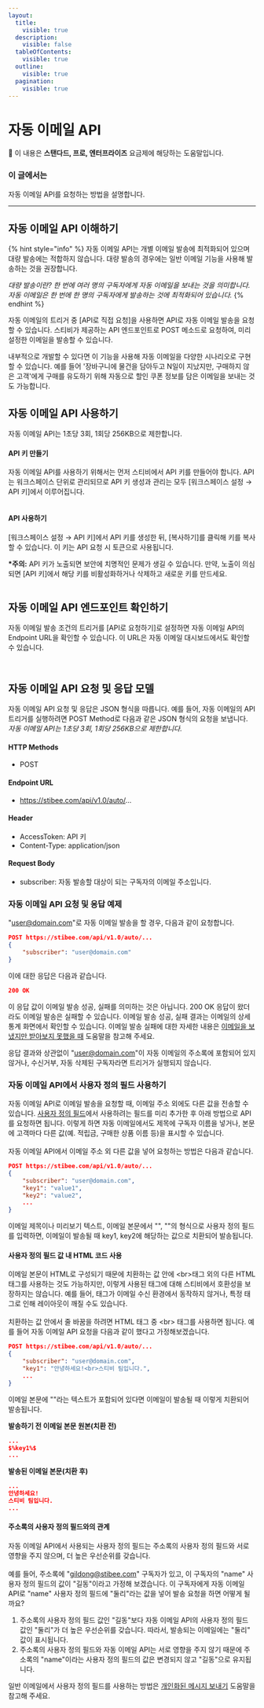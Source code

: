 ```yaml
---
layout:
  title:
    visible: true
  description:
    visible: false
  tableOfContents:
    visible: true
  outline:
    visible: true
  pagination:
    visible: true
---
```


# 자동 이메일 API

**💬** 이 내용은 **스탠다드, 프로, 엔터프라이즈** 요금제에 해당하는 도움말입니다.

### 이 글에서는 <a href="#id-01h8n94xsyb5amd8e84wg74fkq" id="id-01h8n94xsyb5amd8e84wg74fkq"></a>

자동 이메일 API를 요청하는 방법을 설명합니다.

***

## 자동 이메일 API 이해하기

{% hint style="info" %}
자동 이메일 API는 개별 이메일 발송에 최적화되어 있으며 대량 발송에는 적합하지 않습니다. 대량 발송의 경우에는 일반 이메일 기능을 사용해 발송하는 것을 권장합니다.

_대량 발송이란? 한 번에 여러 명의 구독자에게 자동 이메일을 보내는 것을 의미합니다. 자동 이메일은 한 번에 한 명의 구독자에게 발송하는 것에 최적화되어 있습니다._
{% endhint %}

자동 이메일의 트리거 중 \[API로 직접 요청]을 사용하면 API로 자동 이메일 발송을 요청할 수 있습니다. 스티비가 제공하는 API 엔드포인트로 POST 메소드로 요청하여, 미리 설정한 이메일을 발송할 수 있습니다.

내부적으로 개발할 수 있다면 이 기능을 사용해 자동 이메일을 다양한 시나리오로 구현할 수 있습니다. 예를 들어 '장바구니에 물건을 담아두고 N일이 지났지만, 구매하지 않은 고객'에게 구매를 유도하기 위해 자동으로 할인 쿠폰 정보를 담은 이메일을 보내는 것도 가능합니다.



## 자동 이메일 API 사용하기

자동 이메일 API는 1초당 3회, 1회당 256KB으로 제한합니다.

#### API 키 만들기 <a href="#id-1-api" id="id-1-api"></a>

자동 이메일 API를 사용하기 위해서는 먼저 스티비에서 API 키를 만들어야 합니다. API는 워크스페이스 단위로 관리되므로 API 키 생성과 관리는 모두 \[워크스페이스 설정 → API 키]에서 이루어집니다.

<figure><img src="../.gitbook/assets/image (70).png" alt=""><figcaption></figcaption></figure>



#### API 사용하기 <a href="#id-2-api" id="id-2-api"></a>

\[워크스페이스 설정 → API 키]에서 API 키를 생성한 뒤, \[복사하기]를 클릭해 키를 복사할 수 있습니다. 이 키는 API 요청 시 토큰으로 사용됩니다.

**\*주의:** API 키가 노출되면 보안에 치명적인 문제가 생길 수 있습니다. 만약, 노출이 의심되면 \[API 키]에서 해당 키를 비활성화하거나 삭제하고 새로운 키를 만드세요.

<figure><img src="../.gitbook/assets/image (71).png" alt=""><figcaption></figcaption></figure>



## 자동 이메일 API 엔드포인트 확인하기 <a href="#id-3-api" id="id-3-api"></a>

자동 이메일 발송 조건의 트리거를 \[API로 요청하기]로 설정하면 자동 이메일 API의 Endpoint URL을 확인할 수 있습니다. 이 URL은 자동 이메일 대시보드에서도 확인할 수 있습니다.

<figure><img src="../.gitbook/assets/image (72).png" alt=""><figcaption></figcaption></figure>

<figure><img src="../.gitbook/assets/image (73).png" alt=""><figcaption></figcaption></figure>



## 자동 이메일 API 요청 및 응답 모델 <a href="#id-4-api" id="id-4-api"></a>

자동 이메일 API 요청 및 응답은 JSON 형식을 따릅니다. 예를 들어, 자동 이메일의 API 트리거를 실행하려면 POST Method로 다음과 같은 JSON 형식의 요청을 보냅니다. _자동 이메일 API는 1초당 3회, 1회당 256KB으로 제한합니다._

#### **HTTP Methods**

* POST

#### **Endpoint URL**

* https://stibee.com/api/v1.0/auto/...

#### **Header**

* AccessToken: API 키
* Content-Type: application/json

#### **Request Body**

* subscriber: 자동 발송할 대상이 되는 구독자의 이메일 주소입니다.



### 자동 이메일 API 요청 및 응답 예제 <a href="#id-5-api" id="id-5-api"></a>

"user@domain.com"로 자동 이메일 발송을 할 경우, 다음과 같이 요청합니다.

```json
POST https://stibee.com/api/v1.0/auto/...
{
    "subscriber": "user@domain.com"
}
```



이에 대한 응답은 다음과 같습니다.

```json
200 OK
```

이 응답 값이 이메일 발송 성공, 실패를 의미하는 것은 아닙니다. 200 OK 응답이 왔더라도 이메일 발송은 실패할 수 있습니다. 이메일 발송 성공, 실패 결과는 이메일의 상세 통계 화면에서 확인할 수 있습니다. 이메일 발송 실패에 대한 자세한 내용은 [이메일을 보냈지만 받아보지 못했을 때](../tip/overview/email-not-received.md) 도움말을 참고해 주세요.

응답 결과와 상관없이 "user@domain.com"이 자동 이메일의 주소록에 포함되어 있지 않거나, 수신거부, 자동 삭제된 구독자라면 트리거가 실행되지 않습니다.



### 자동 이메일 API에서 사용자 정의 필드 사용하기 <a href="#id-6-api" id="id-6-api"></a>

자동 이메일 API로 이메일 발송을 요청할 때, 이메일 주소 외에도 다른 값을 전송할 수 있습니다. [사용자 정의 필드](../list/adding-managing-subscriber/understanding-subscriber-info.md)에서 사용하려는 필드를 미리 추가한 후 아래 방법으로 API를 요청하면 됩니다. 이렇게 하면 자동 이메일에서도 제목에 구독자 이름을 넣거나, 본문에 고객마다 다른 값(예. 적립금, 구매한 상품 이름 등)을 표시할 수 있습니다.\
\
자동 이메일 API에서 이메일 주소 외 다른 값을 넣어 요청하는 방법은 다음과 같습니다.

```json
POST https://stibee.com/api/v1.0/auto/...
{
    "subscriber": "user@domain.com",
    "key1": "value1",
    "key2": "value2",
    ...
}
```

이메일 제목이나 미리보기 텍스트, 이메일 본문에서 "$%key1%$", "$%key2%$"의 형식으로 사용자 정의 필드를 입력하면, 이메일이 발송될 때 key1, key2에 해당하는 값으로 치환되어 발송됩니다.



#### 사용자 정의 필드 값 내 HTML 코드 사용 <a href="#html" id="html"></a>

이메일 본문이 HTML로 구성되기 때문에 치환하는 값 안에 \<br>태그 외의 다른 HTML 태그를 사용하는 것도 가능하지만, 이렇게 사용된 태그에 대해 스티비에서 호환성을 보장하지는 않습니다. 예를 들어, 태그가 이메일 수신 환경에서 동작하지 않거나, 특정 태그로 인해 레이아웃이 깨질 수도 있습니다.\
\
치환하는 값 안에서 줄 바꿈을 하려면 HTML 태그 중 \<br> 태그를 사용하면 됩니다. 예를 들어 자동 이메일 API 요청을 다음과 같이 했다고 가정해보겠습니다.

```json
POST https://stibee.com/api/v1.0/auto/...
{
    "subscriber": "user@domain.com",
    "key1": "안녕하세요!<br>스티비 팀입니다.",
    ...
}
```

이메일 본문에 "$%key1%$"라는 텍스트가 포함되어 있다면 이메일이 발송될 때 이렇게 치환되어 발송됩니다.

&#x20;

**발송하기 전 이메일 본문 원본(치환 전)**

```json
...
$%key1%$
...
```

**발송된 이메일 본문(치환 후)**

```json
...
안녕하세요!
스티비 팀입니다.
...
```



#### 주소록의 사용자 정의 필드와의 관계 <a href="#undefined" id="undefined"></a>

자동 이메일 API에서 사용되는 사용자 정의 필드는 주소록의 사용자 정의 필드와 서로 영향을 주지 않으며, 더 높은 우선순위를 갖습니다.\
\
예를 들어, 주소록에 "gildong@stibee.com" 구독자가 있고, 이 구독자의 "name" 사용자 정의 필드의 값이 "길동"이라고 가정해 보겠습니다. 이 구독자에게 자동 이메일 API로 "name" 사용자 정의 필드에 "둘리"라는 값을 넣어 발송 요청을 하면 어떻게 될까요?

1. 주소록의 사용자 정의 필드 값인 "길동"보다 자동 이메일 API의 사용자 정의 필드 값인 "둘리"가 더 높은 우선순위를 갖습니다. 따라서, 발송되는 이메일에는 "둘리" 값이 표시됩니다.
2. 주소록의 사용자 정의 필드와 자동 이메일 API는 서로 영향을 주지 않기 때문에 주소록의 "name"이라는 사용자 정의 필드의 값은 변경되지 않고 "길동"으로 유지됩니다.

일반 이메일에서 사용자 정의 필드를 사용하는 방법은 [개인화된 메시지 보내기](../email/edit/personalized-merge.md) 도움말을 참고해 주세요.
